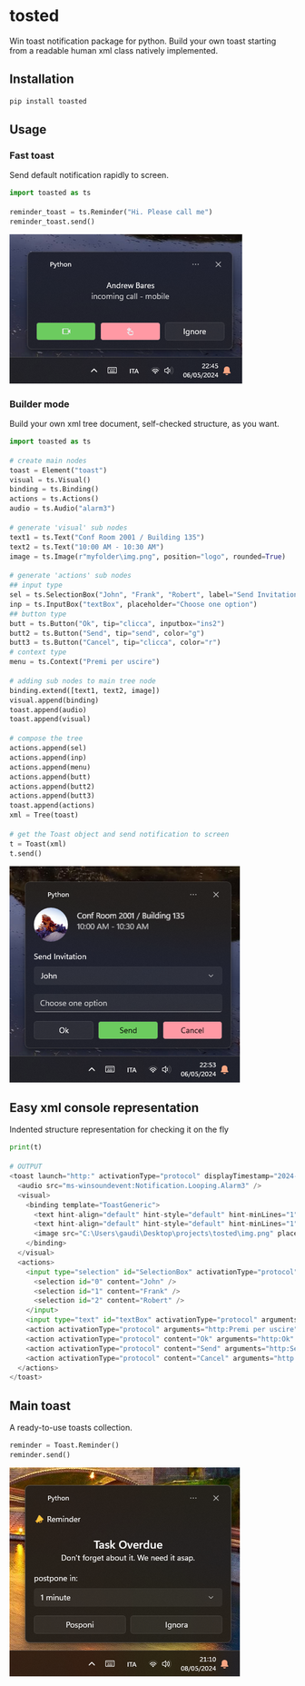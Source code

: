 # tosted
Win toast notification package for python.
Build your own toast starting from a readable human xml class natively implemented.

## Installation

```bash
pip install toasted
```

## Usage

### Fast toast
Send default notification rapidly to screen.

```python
import toasted as ts

reminder_toast = ts.Reminder("Hi. Please call me")
reminder_toast.send()

```

![image](https://github.com/MekJohn/toasted/blob/main/test/Incoming_call.png)


### Builder mode
Build your own xml tree document, self-checked structure, as you want.

```python
import toasted as ts

# create main nodes
toast = Element("toast")
visual = ts.Visual()
binding = ts.Binding()
actions = ts.Actions()
audio = ts.Audio("alarm3")

# generate 'visual' sub nodes
text1 = ts.Text("Conf Room 2001 / Building 135")
text2 = ts.Text("10:00 AM - 10:30 AM")
image = ts.Image(r"myfolder\img.png", position="logo", rounded=True)

# generate 'actions' sub nodes
## input type
sel = ts.SelectionBox("John", "Frank", "Robert", label="Send Invitation")
inp = ts.InputBox("textBox", placeholder="Choose one option")
## button type
butt = ts.Button("Ok", tip="clicca", inputbox="ins2")
butt2 = ts.Button("Send", tip="send", color="g")
butt3 = ts.Button("Cancel", tip="clicca", color="r")
# context type
menu = ts.Context("Premi per uscire")

# adding sub nodes to main tree node
binding.extend([text1, text2, image])
visual.append(binding)
toast.append(audio)
toast.append(visual)

# compose the tree
actions.append(sel)
actions.append(inp)
actions.append(menu)
actions.append(butt)
actions.append(butt2)
actions.append(butt3)
toast.append(actions)
xml = Tree(toast)

# get the Toast object and send notification to screen
t = Toast(xml)
t.send()
```

![image](https://github.com/MekJohn/toasted/blob/main/test/meeting.png)


## Easy xml console representation
Indented structure representation for checking it on the fly

```python
print(t)

# OUTPUT
<toast launch="http:" activationType="protocol" displayTimestamp="2024-05-06T22:52:58+00:00" useButtonStyle="true">
  <audio src="ms-winsoundevent:Notification.Looping.Alarm3" />
  <visual>
    <binding template="ToastGeneric">
      <text hint-align="default" hint-style="default" hint-minLines="1">Conf Room 2001 / Building 135</text>
      <text hint-align="default" hint-style="default" hint-minLines="1">10:00 AM - 10:30 AM</text>
      <image src="C:\Users\gaudi\Desktop\projects\tosted\img.png" placement="appLogoOverride" hint-crop="circle" />
    </binding>
  </visual>
  <actions>
    <input type="selection" id="SelectionBox" activationType="protocol" arguments="http:SelectionBox" title="Send Invitation" defaultInput="0">
      <selection id="0" content="John" />
      <selection id="1" content="Frank" />
      <selection id="2" content="Robert" />
    </input>
    <input type="text" id="textBox" activationType="protocol" arguments="http:textBox" placeHolderContent="Choose one option" />
    <action activationType="protocol" arguments="http:Premi per uscire" placement="contextMenu" content="Premi per uscire" />
    <action activationType="protocol" content="Ok" arguments="http:Ok" hint-toolTip="clicca" hint-inputId="ins2" />
    <action activationType="protocol" content="Send" arguments="http:Send" hint-toolTip="send" hint-buttonStyle="Success" />
    <action activationType="protocol" content="Cancel" arguments="http:Cancel" hint-toolTip="clicca" hint-buttonStyle="Critical" />
  </actions>
</toast>
```

## Main toast
A ready-to-use toasts collection.

```python
reminder = Toast.Reminder()
reminder.send()
```

![image](https://github.com/MekJohn/toasted/blob/main/test/reminder.png)




